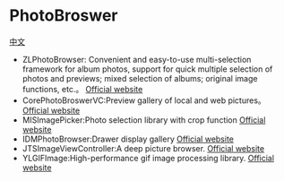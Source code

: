 # PhotoBroswer
[中文](https://github.com/dzp181/PhotoBroswer/blob/master/README.md)

*   ZLPhotoBrowser: Convenient and easy-to-use multi-selection framework for album photos, support for quick multiple selection of photos and previews; mixed selection of albums; original image functions, etc.。 [Official website](https://github.com/longitachi/ZLPhotoBrowser)
*   CorePhotoBroswerVC:Preview gallery of local and web pictures。  [Official website](https://github.com/CharlinFeng/CorePhotoBroswerVC)
*   MISImagePicker:Photo selection library with crop function [Official website](https://github.com/maokebing/MISImagePicker)
*   IDMPhotoBrowser:Drawer display gallery
       [Official website](https://github.com/ideaismobile/IDMPhotoBrowser)
*   JTSImageViewController:A deep picture browser.
        [Official website](https://github.com/jaredsinclair/JTSImageViewController)
*   YLGIFImage:High-performance gif image processing library.
      [Official website](https://github.com/liyong03/YLGIFImage)
